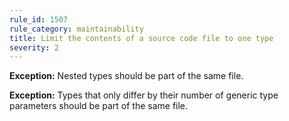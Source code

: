 ```yaml
---
rule_id: 1507
rule_category: maintainability
title: Limit the contents of a source code file to one type
severity: 2
---
```

**Exception:** Nested types should be part of the same file.

**Exception:** Types that only differ by their number of generic type parameters should be part of the same file.
